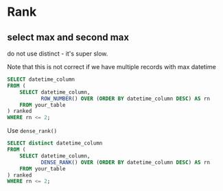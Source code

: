 # Rank

## select max and second max
do not use distinct - it's super slow.

Note that this is not correct if we have multiple records with max datetime
```sql
SELECT datetime_column
FROM (
    SELECT datetime_column,
           ROW_NUMBER() OVER (ORDER BY datetime_column DESC) AS rn
    FROM your_table
) ranked
WHERE rn <= 2;
```

Use `dense_rank()`
```sql
SELECT distinct datetime_column
FROM (
    SELECT datetime_column,
           DENSE_RANK() OVER (ORDER BY datetime_column DESC) AS rn
    FROM your_table
) ranked
WHERE rn <= 2;
```
